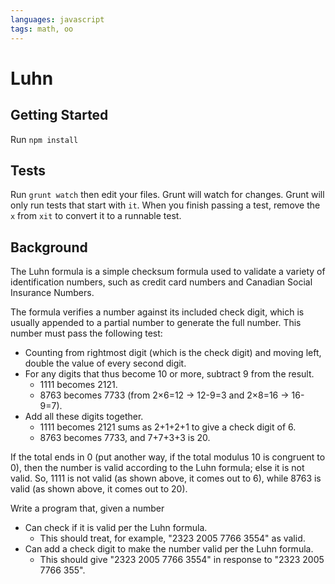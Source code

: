 ```yaml
---
languages: javascript
tags: math, oo
---
```


# Luhn
## Getting Started

Run `npm install`

## Tests

Run `grunt watch` then edit your files. Grunt will watch for changes. Grunt
will only run tests that start with `it`. When you finish passing a test,
remove the `x` from `xit` to convert it to a runnable test.

## Background

The Luhn formula is a simple checksum formula used to validate a variety of identification numbers, such as credit card numbers and Canadian Social Insurance Numbers.

The formula verifies a number against its included check digit, which is usually appended to a partial number to generate the full number. This number must pass the following test:

- Counting from rightmost digit (which is the check digit) and moving left, double the value of every second digit.
- For any digits that thus become 10 or more, subtract 9 from the result.
  - 1111 becomes 2121.
  - 8763 becomes 7733 (from 2×6=12 → 12-9=3 and 2×8=16 → 16-9=7).
- Add all these digits together.
  - 1111 becomes 2121 sums as 2+1+2+1 to give a check digit of 6.
  - 8763 becomes 7733, and 7+7+3+3 is 20.

If the total ends in 0 (put another way, if the total modulus 10 is congruent to 0), then the number is valid according to the Luhn formula; else it is not valid. So, 1111 is not valid (as shown above, it comes out to 6), while 8763 is valid (as shown above, it comes out to 20).

Write a program that, given a number

- Can check if it is valid per the Luhn formula.
  - This should treat, for example, "2323 2005 7766 3554" as valid.
- Can add a check digit to make the number valid per the Luhn formula.
  - This should give "2323 2005 7766 3554" in response to "2323 2005 7766 355".
